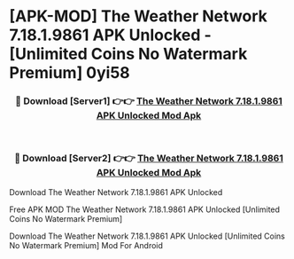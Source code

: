 # [APK-MOD] The Weather Network 7.18.1.9861 APK Unlocked - [Unlimited Coins No Watermark Premium] 0yi58



<div align="center">
<h3>🔴 Download [Server1] 👉👉 <a href="https://momento.my/?title=The_Weather_Network_7.18.1.9861_APK_Unlocked">The Weather Network 7.18.1.9861 APK Unlocked Mod Apk</a></h3><br>

<h3>🔴 Download [Server2] 👉👉 <a href="https://momento.my/?title=The_Weather_Network_7.18.1.9861_APK_Unlocked">The Weather Network 7.18.1.9861 APK Unlocked Mod Apk</a></h3>
</div>



Download The Weather Network 7.18.1.9861 APK Unlocked 

Free APK MOD The Weather Network 7.18.1.9861 APK Unlocked [Unlimited Coins No Watermark Premium]

Download The Weather Network 7.18.1.9861 APK Unlocked [Unlimited Coins No Watermark Premium] Mod For Android
